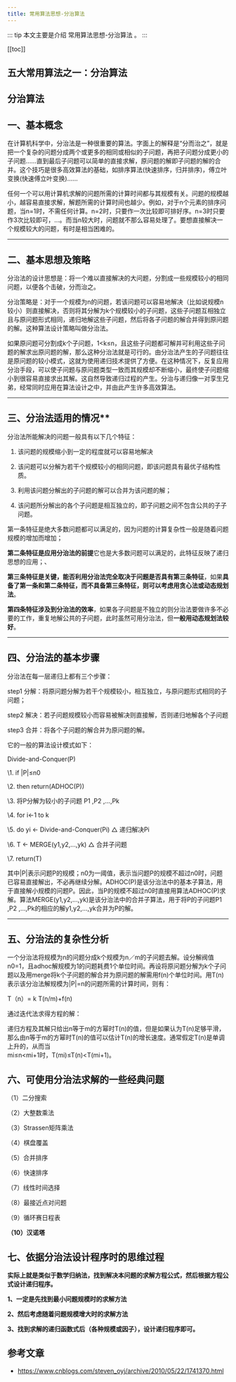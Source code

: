 ```yaml
---
title: 常用算法思想-分治算法
---
```


::: tip
本文主要是介绍 常用算法思想-分治算法 。
:::

[[toc]]

## 五大常用算法之一：分治算法

## 分治算法

## 一、基本概念

  在计算机科学中，分治法是一种很重要的算法。字面上的解释是“分而治之”，就是把一个复杂的问题分成两个或更多的相同或相似的子问题，再把子问题分成更小的子问题……直到最后子问题可以简单的直接求解，原问题的解即子问题的解的合并。这个技巧是很多高效算法的基础，如排序算法(快速排序，归并排序)，傅立叶变换(快速傅立叶变换)……

  任何一个可以用计算机求解的问题所需的计算时间都与其规模有关。问题的规模越小，越容易直接求解，解题所需的计算时间也越少。例如，对于n个元素的排序问题，当n=1时，不需任何计算。n=2时，只要作一次比较即可排好序。n=3时只要作3次比较即可，…。而当n较大时，问题就不那么容易处理了。要想直接解决一个规模较大的问题，有时是相当困难的。

------

## 二、基本思想及策略

  分治法的设计思想是：将一个难以直接解决的大问题，分割成一些规模较小的相同问题，以便各个击破，分而治之。

  分治策略是：对于一个规模为n的问题，若该问题可以容易地解决（比如说规模n较小）则直接解决，否则将其分解为k个规模较小的子问题，这些子问题互相独立且与原问题形式相同，递归地解这些子问题，然后将各子问题的解合并得到原问题的解。这种算法设计策略叫做分治法。

  如果原问题可分割成k个子问题，1<k≤n，且这些子问题都可解并可利用这些子问题的解求出原问题的解，那么这种分治法就是可行的。由分治法产生的子问题往往是原问题的较小模式，这就为使用递归技术提供了方便。在这种情况下，反复应用分治手段，可以使子问题与原问题类型一致而其规模却不断缩小，最终使子问题缩小到很容易直接求出其解。这自然导致递归过程的产生。分治与递归像一对孪生兄弟，经常同时应用在算法设计之中，并由此产生许多高效算法。

------

## 三、分治法适用的情况**

   分治法所能解决的问题一般具有以下几个特征：

  1) 该问题的规模缩小到一定的程度就可以容易地解决

  2) 该问题可以分解为若干个规模较小的相同问题，即该问题具有最优子结构性质。

  3) 利用该问题分解出的子问题的解可以合并为该问题的解；

  4) 该问题所分解出的各个子问题是相互独立的，即子问题之间不包含公共的子子问题。

第一条特征是绝大多数问题都可以满足的，因为问题的计算复杂性一般是随着问题规模的增加而增加；

**第二条特征是应用分治法的前提**它也是大多数问题可以满足的，此特征反映了递归思想的应用；、

**第三条特征是关键，能否利用分治法完全取决于问题是否具有第三条特征**，如果**具备了第一条和第二条特征，而不具备第三条特征，则可以考虑用贪心法或动态规划法**。

**第四条特征涉及到分治法的效率**，如果各子问题是不独立的则分治法要做许多不必要的工作，重复地解公共的子问题，此时虽然可用分治法，但**一般用动态规划法较好**。

------

## 四、分治法的基本步骤

分治法在每一层递归上都有三个步骤：

   step1 分解：将原问题分解为若干个规模较小，相互独立，与原问题形式相同的子问题；

   step2 解决：若子问题规模较小而容易被解决则直接解，否则递归地解各个子问题

   step3 合并：将各个子问题的解合并为原问题的解。

它的一般的算法设计模式如下：

  Divide-and-Conquer(P)

  \1. if |P|≤n0

  \2. then return(ADHOC(P))

  \3. 将P分解为较小的子问题 P1 ,P2 ,...,Pk

  \4. for i←1 to k

  \5. do yi ← Divide-and-Conquer(Pi) △ 递归解决Pi

  \6. T ← MERGE(y1,y2,...,yk) △ 合并子问题

  \7. return(T)

  其中|P|表示问题P的规模；n0为一阈值，表示当问题P的规模不超过n0时，问题已容易直接解出，不必再继续分解。ADHOC(P)是该分治法中的基本子算法，用于直接解小规模的问题P。因此，当P的规模不超过n0时直接用算法ADHOC(P)求解。算法MERGE(y1,y2,...,yk)是该分治法中的合并子算法，用于将P的子问题P1 ,P2 ,...,Pk的相应的解y1,y2,...,yk合并为P的解。

------

## 五、分治法的复杂性分析

  一个分治法将规模为n的问题分成k个规模为n／m的子问题去解。设分解阀值n0=1，且adhoc解规模为1的问题耗费1个单位时间。再设将原问题分解为k个子问题以及用merge将k个子问题的解合并为原问题的解需用f(n)个单位时间。用T(n)表示该分治法解规模为|P|=n的问题所需的计算时间，则有：

 T（n）= k T(n/m)+f(n)

  通过迭代法求得方程的解：

  递归方程及其解只给出n等于m的方幂时T(n)的值，但是如果认为T(n)足够平滑，那么由n等于m的方幂时T(n)的值可以估计T(n)的增长速度。通常假定T(n)是单调上升的，从而当        
    mi≤n<mi+1时，T(mi)≤T(n)<T(mi+1)。 

## 六、可使用分治法求解的一些经典问题

 （1）二分搜索

（2）大整数乘法

 （3）Strassen矩阵乘法

（4）棋盘覆盖

（5）合并排序

（6）快速排序

（7）线性时间选择


（8）最接近点对问题

（9）循环赛日程表

**（10）汉诺塔**

## 七、依据分治法设计程序时的思维过程

   **实际上就是类似于数学归纳法，找到解决本问题的求解方程公式，然后根据方程公式设计递归程序。**

**1、一定是先找到最小问题规模时的求解方法**

**2、然后考虑随着问题规模增大时的求解方法**

**3、找到求解的递归函数式后（各种规模或因子），设计递归程序即可。**

## 参考文章
* https://www.cnblogs.com/steven_oyj/archive/2010/05/22/1741370.html